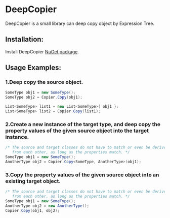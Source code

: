 # DeepCopier

DeepCopier is a small library  can deep copy object by Expression Tree.

## Installation:
Install DeepCopier [NuGet package](https://www.nuget.org/packages/DeepCopier/).

## Usage Examples:

### 1.Deep copy the source object.
```C#
SomeType obj1 = new SomeType();
SomeType obj2 = Copier.Copy(obj1);

List<SomeType> list1 = new List<SomeType>{ obj1 };
List<SomeType> list2 = Copier.Copy(list1);
```

### 2.Create a new instance of the target type, and deep copy the property values of the given source object into the target instance.
```C#
/* The source and target classes do not have to match or even be derived
   from each other, as long as the properties match. */
SomeType obj1 = new SomeType();
AnotherType obj2 = Copier.Copy<SomeType, AnotherType>(obj1);
```

### 3.Copy the property values of the given source object into an existing target object.
```C#
/* The source and target classes do not have to match or even be derived
   from each other, as long as the properties match. */
SomeType obj1 = new SomeType();
AnotherType obj2 = new AnotherType();
Copier.Copy(obj1, obj2);
```

